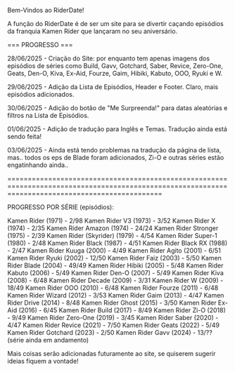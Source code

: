 Bem-Vindos ao RiderDate!

A função do RiderDate é de ser um site para se divertir caçando episódios da franquia Kamen Rider que lançaram no seu aniversário.

=== PROGRESSO === 

28/06/2025 - Criação do Site: por enquanto tem apenas imagens dos episódios de séries como Build, Gavv, Gotchard, Saber, Revice, Zero-One, Geats, Den-O, Kiva, Ex-Aid, Fourze, Gaim, Hibiki, Kabuto, OOO, Ryuki e W.

29/06/2025 - Adição da Lista de Episódios, Header e Footer. Claro, mais episódios adicionados.

30/06/2025 - Adição do botão de "Me Surpreenda!" para datas aleatórias e filtros na Lista de Episódios.

01/06/2025 - Adição de tradução para Inglês e Temas. Tradução ainda está sendo feita!

03/06/2025 - Ainda está tendo problemas na tradução da página de lista, mas.. todos os eps de Blade foram adicionados, Zi-O e outras séries estão engatinhando ainda..

==================================================================================================================================================

PROGRESSO POR SÉRIE (episódios):

Kamen Rider (1971) - 2/98
Kamen Rider V3 (1973) - 3/52
Kamen Rider X (1974) - 2/35
Kamen Rider Amazon (1974) - 24/24
Kamen Rider Stronger (1975) - 2/39
Kamen Rider (Skyrider) (1979) - 4/54
Kamen Rider Super-1 (1980) - 2/48
Kamen Rider Black (1987) - 4/51
Kamen Rider Black RX (1988) - 2/47
Kamen Rider Kuuga (2000) - 4/49
Kamen Rider Agito (2001) - 6/51
Kamen Rider Ryuki (2002) - 12/50
Kamen Rider Faiz (2003) - 5/50
Kamen Rider Blade (2004) - 49/49
Kamen Rider Hibiki (2005) - 5/48
Kamen Rider Kabuto (2006) - 5/49
Kamen Rider Den-O (2007) - 5/49
Kamen Rider Kiva (2008) - 6/48
Kamen Rider Decade (2009) - 3/31
Kamen Rider W (2009) - 18/49
Kamen Rider OOO (2010) - 6/48
Kamen Rider Fourze (2011) - 6/48
Kamen Rider Wizard (2012) - 3/53
Kamen Rider Gaim (2013) - 4/47
Kamen Rider Drive (2014) - 8/48
Kamen Rider Ghost (2015) - 3/50
Kamen Rider Ex-Aid (2016) - 6/45
Kamen Rider Build (2017) - 8/49
Kamen Rider Zi-O (2018) - 9/49
Kamen Rider Zero-One (2019) - 3/45
Kamen Rider Saber (2020) - 4/47
Kamen Rider Revice (2021) - 7/50
Kamen Rider Geats (2022) - 5/49
Kamen Rider Gotchard (2023) - 2/50
Kamen Rider Gavv (2024) - 13/?? (série ainda em andamento)

Mais coisas serão adicionadas futuramente ao site, se quiserem sugerir ideias fiquem a vontade!